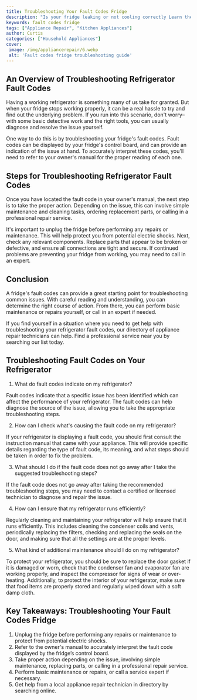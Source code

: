 ```yaml
---
title: Troubleshooting Your Fault Codes Fridge
description: "Is your fridge leaking or not cooling correctly Learn the signs to determine what may be causing the issue and how to effectively troubleshoot common fault codes to get your fridge running again"
keywords: fault codes fridge
tags: ["Appliance Repair", "Kitchen Appliances"]
author: Curtis
categories: ["Household Appliances"]
cover: 
 image: /img/appliancerepair/6.webp
 alt: 'Fault codes fridge troubleshooting guide'
---
```

## An Overview of Troubleshooting Refrigerator Fault Codes

Having a working refrigerator is something many of us take for granted. But when your fridge stops working properly, it can be a real hassle to try and find out the underlying problem. If you run into this scenario, don't worry–with some basic detective work and the right tools, you can usually diagnose and resolve the issue yourself.

One way to do this is by troubleshooting your fridge's fault codes. Fault codes can be displayed by your fridge's control board, and can provide an indication of the issue at hand. To accurately interpret these codes, you'll need to refer to your owner's manual for the proper reading of each one.

## Steps for Troubleshooting Refrigerator Fault Codes

Once you have located the fault code in your owner's manual, the next step is to take the proper action. Depending on the issue, this can involve simple maintenance and cleaning tasks, ordering replacement parts, or calling in a professional repair service.

It's important to unplug the fridge before performing any repairs or maintenance. This will help protect you from potential electric shocks. Next, check any relevant components. Replace parts that appear to be broken or defective, and ensure all connections are tight and secure. If continued problems are preventing your fridge from working, you may need to call in an expert.

## Conclusion

A fridge's fault codes can provide a great starting point for troubleshooting common issues. With careful reading and understanding, you can determine the right course of action. From there, you can perform basic maintenance or repairs yourself, or call in an expert if needed.

If you find yourself in a situation where you need to get help with troubleshooting your refrigerator fault codes, our directory of appliance repair technicians can help. Find a professional service near you by searching our list today.

## Troubleshooting Fault Codes on Your Refrigerator

1. What do fault codes indicate on my refrigerator? 

Fault codes indicate that a specific issue has been identified which can affect the performance of your refrigerator. The fault codes can help diagnose the source of the issue, allowing you to take the appropriate troubleshooting steps. 

2. How can I check what's causing the fault code on my refrigerator? 

If your refrigerator is displaying a fault code, you should first consult the instruction manual that came with your appliance. This will provide specific details regarding the type of fault code, its meaning, and what steps should be taken in order to fix the problem. 

3. What should I do if the fault code does not go away after I take the suggested troubleshooting steps? 

If the fault code does not go away after taking the recommended troubleshooting steps, you may need to contact a certified or licensed technician to diagnose and repair the issue. 

4. How can I ensure that my refrigerator runs efficiently? 

Regularly cleaning and maintaining your refrigerator will help ensure that it runs efficiently. This includes cleaning the condenser coils and vents, periodically replacing the filters, checking and replacing the seals on the door, and making sure that all the settings are at the proper levels. 

5. What kind of additional maintenance should I do on my refrigerator? 

To protect your refrigerator, you should be sure to replace the door gasket if it is damaged or worn, check that the condenser fan and evaporator fan are working properly, and inspect the compressor for signs of wear or over-heating. Additionally, to protect the interior of your refrigerator, make sure that food items are properly stored and regularly wiped down with a soft damp cloth.

## Key Takeaways: Troubleshooting Your Fault Codes Fridge
1. Unplug the fridge before performing any repairs or maintenance to protect from potential electric shocks.
2. Refer to the owner's manual to accurately interpret the fault code displayed by the fridge’s control board.
3. Take proper action depending on the issue, involving simple maintenance, replacing parts, or calling in a professional repair service.
4. Perform basic maintenance or repairs, or call a service expert if necessary.
5. Get help from a local appliance repair technician in directory by searching online.
